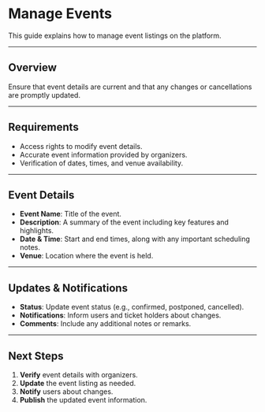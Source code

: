 # Manage Events

This guide explains how to manage event listings on the platform.

---

## Overview

Ensure that event details are current and that any changes or cancellations are promptly updated.

---

## Requirements

- Access rights to modify event details.
- Accurate event information provided by organizers.
- Verification of dates, times, and venue availability.

---

## Event Details

- **Event Name**: Title of the event.
- **Description**: A summary of the event including key features and highlights.
- **Date & Time**: Start and end times, along with any important scheduling notes.
- **Venue**: Location where the event is held.

---

## Updates & Notifications

- **Status**: Update event status (e.g., confirmed, postponed, cancelled).
- **Notifications**: Inform users and ticket holders about changes.
- **Comments**: Include any additional notes or remarks.

---

## Next Steps

1. **Verify** event details with organizers.
2. **Update** the event listing as needed.
3. **Notify** users about changes.
4. **Publish** the updated event information.

